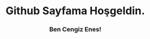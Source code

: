 <h1 align= "center"> Github Sayfama Hoşgeldin. </h1>
<h3 align= "center"> Ben Cengiz Enes! </h3>


<p align="center" dir="auto">

</p>

<link rel="stylesheet" href="https://cdn.jsdelivr.net/gh/devicons/devicon@latest/devicon.min.css">
